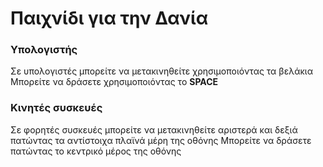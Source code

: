 # Παιχνίδι για την Δανία

### Υπολογιστής

Σε υπολογιστές μπορείτε να μετακινηθείτε χρησιμοποιόντας τα βελάκια
Μπορείτε να δράσετε χρησιμοποιόντας το **SPACE**

### Κινητές συσκευές

Σε φορητές συσκευές μπορείτε να μετακινηθείτε αριστερά και δεξιά πατώντας τα αντίστοιχα πλαϊνά μέρη της οθόνης
Μπορείτε να δράσετε πατώντας το κεντρικό μέρος της οθόνης